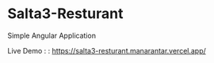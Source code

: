# Salta3-Resturant
Simple Angular Application




Live Demo :  : https://salta3-resturant.manarantar.vercel.app/
